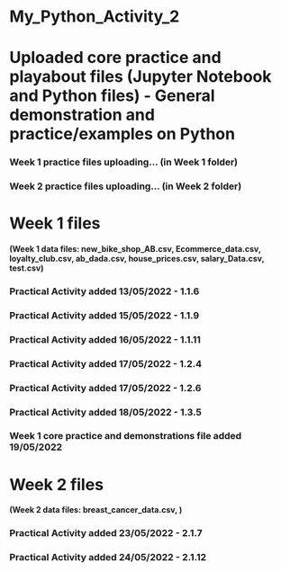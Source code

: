 # My_Python_Activity_2
# Uploaded core practice and playabout files (Jupyter Notebook and Python files) - General demonstration and practice/examples on Python
### Week 1 practice files uploading... (in Week 1 folder)
### Week 2 practice files uploading... (in Week 2 folder)

# Week 1 files
#### (Week 1 data files: new_bike_shop_AB.csv, Ecommerce_data.csv, loyalty_club.csv, ab_dada.csv, house_prices.csv, salary_Data.csv, test.csv)
### Practical Activity added 13/05/2022 - 1.1.6
### Practical Activity added 15/05/2022 - 1.1.9
### Practical Activity added 16/05/2022 - 1.1.11
### Practical Activity added 17/05/2022 - 1.2.4
### Practical Activity added 17/05/2022 - 1.2.6
### Practical Activity added 18/05/2022 - 1.3.5
### Week 1 core practice and demonstrations file added 19/05/2022

# Week 2 files
#### (Week 2 data files: breast_cancer_data.csv, )
### Practical Activity added 23/05/2022 - 2.1.7
### Practical Activity added 24/05/2022 - 2.1.12
